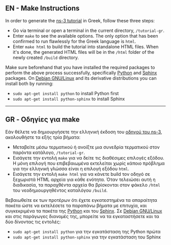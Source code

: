 ## EN - Make Instructions
In order to generate the [ns-3 tutorial](https://www.nsnam.org/docs/release/3.22/tutorial/html/index.html) in Greek, 
follow these three steps:
* Go via terminal or open a terminal in the current directory, `/tutorial-gr`.
* Enter `make` to see the available options. The only option that has been confirmed to run flawlessly for the Greek language is `html`.
* Enter `make html` to build the tutorial into standalone HTML files.
When it's done, the generated HTML files will be in the `/html` folder of the newly created `/build` directory.

Make sure beforehand that you have installed the required packages to perform the above process successfully, 
specifically [Python](https://www.python.org/) and [Sphinx](http://sphinx-doc.org/latest/index.html) packages.
On [Debian GNU/Linux](https://www.debian.org/index.en.html) and its derivative distributions you can install
both by running:
- `sudo apt-get install python` to install Python first
- `sudo apt-get install python-sphinx` to install Sphinx

----------------------------------------------------------------------------------------------------------------------


## GR - Οδηγίες για make
Εάν θέλετε να δημιουργήσετε την ελληνική έκδοση του
[οδηγού του ns-3](https://www.nsnam.org/docs/release/3.22/tutorial/html/index.html), ακολουθήστε τα
εξής τρία βήματα:
* Μεταβείτε μέσω τερματικού ή ανοίξτε μια συνεδρία τερματικού στον παρόντα κατάλογο, `/tutorial-gr`.
* Εισάγετε την εντολή `make` για να δείτε τις διαθέσιμες επιλογές εξόδου.
Η μόνη επιλογή που επιβεβαιωμένα εκτελείται χωρίς κάποιο πρόβλημα για την ελληνική γλώσσα είναι η επιλογή εξόδου `html`.
* Εισάγετε την εντολή `make html` για να κάνετε build τον οδηγό σε ξεχωριστά HTML αρχεία για κάθε ενότητα.
Όταν τελειώσει αυτή η διαδικασία, τα παραχθέντα αρχεία θα βρίσκονται στον φάκελο `/html` του νεοδημιουργηθέντος
καταλόγου `/build`.

Βεβαιωθείτε εκ των προτέρων ότι έχετε εγκατεστημένα τα απαραίτητα πακέτα ώστε να εκτελέσετε τα παραπάνω βήματα με
επιτυχία, και συγκεκριμένα τα πακέτα της [Python](https://www.python.org/) και του
[Sphinx](http://sphinx-doc.org/latest/index.html). Σε [Debian GNU/Linux](https://www.debian.org/index.el.html)
και στις παράγωγες διανομές της, μπορείτε να τα εγκαταστήσετε και τα δύο δίνοντας τις εντολές:
- `sudo apt-get install python` για την εγκατάσταση της Python πρώτα
- `sudo apt-get install python-sphinx` για την εγκατάσταση του Sphinx
